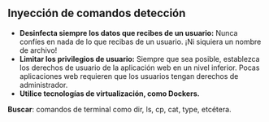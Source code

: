 
## Inyección de comandos detección
- **Desinfecta siempre los datos que recibes de un usuario:** Nunca confíes en nada de lo que recibas de un usuario. ¡Ni siquiera un nombre de archivo!
- **Limitar los privilegios de usuario:** Siempre que sea posible, establezca los derechos de usuario de la aplicación web en un nivel inferior. Pocas aplicaciones web requieren que los usuarios tengan derechos de administrador.
- **Utilice tecnologías de virtualización, como Dockers.**

**Buscar**: comandos de terminal como dir, ls, cp, cat, type, etcétera.

